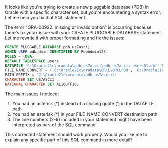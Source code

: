 It looks like you're trying to create a new pluggable database (PDB) in Oracle with a specific character set, but you're encountering a syntax error. Let me help you fix that SQL statement.

The error "ORA-00922: missing or invalid option" is occurring because there's a syntax issue with your CREATE PLUGGABLE DATABASE statement. Let me rewrite it with proper formatting and fix the issues:

```sql
CREATE PLUGGABLE DATABASE pdb_us7ascii
ADMIN USER pdbadmin IDENTIFIED BY PdbAdmin123
ROLES = (DBA)
DEFAULT TABLESPACE users
DATAFILE 'C:\Oracle21c\oradata\pdb_us7ascii\pdb_us7ascii_users01.dbf' SIZE 500M AUTOEXTEND ON
FILE_NAME_CONVERT = ('C:\Oracle21c\oradata\ORCL\ORCLPDB', 'C:\Oracle21c\oradata\pdb_us7ascii')
PATH_PREFIX = 'C:\Oracle21c\oradata\pdb_us7ascii\'
CHARACTER SET US7ASCII
NATIONAL CHARACTER SET AL16UTF16;
```

The main issues I noticed:
1. You had an asterisk (*) instead of a closing quote (') in the DATAFILE path
2. You had an asterisk (*) in your FILE_NAME_CONVERT destination path
3. The line numbers (2-9) included in your statement might have been interpreted as part of the SQL command

This corrected statement should work properly. Would you like me to explain any specific part of this SQL command in more detail?​​​​​​​​​​​​​​​​
